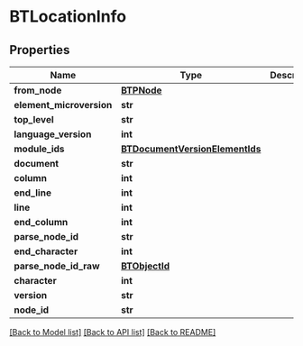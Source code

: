 # BTLocationInfo

## Properties
Name | Type | Description | Notes
------------ | ------------- | ------------- | -------------
**from_node** | [**BTPNode**](BTPNode.md) |  | [optional] 
**element_microversion** | **str** |  | [optional] 
**top_level** | **str** |  | [optional] 
**language_version** | **int** |  | [optional] 
**module_ids** | [**BTDocumentVersionElementIds**](BTDocumentVersionElementIds.md) |  | [optional] 
**document** | **str** |  | [optional] 
**column** | **int** |  | [optional] 
**end_line** | **int** |  | [optional] 
**line** | **int** |  | [optional] 
**end_column** | **int** |  | [optional] 
**parse_node_id** | **str** |  | [optional] 
**end_character** | **int** |  | [optional] 
**parse_node_id_raw** | [**BTObjectId**](BTObjectId.md) |  | [optional] 
**character** | **int** |  | [optional] 
**version** | **str** |  | [optional] 
**node_id** | **str** |  | [optional] 

[[Back to Model list]](../README.md#documentation-for-models) [[Back to API list]](../README.md#documentation-for-api-endpoints) [[Back to README]](../README.md)


